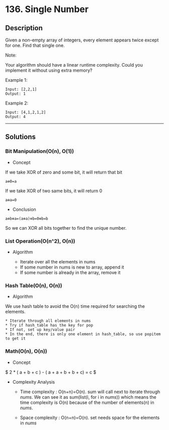 # 136. Single Number

## Description
Given a non-empty array of integers, every element appears twice except for one. Find that single one.

Note:

Your algorithm should have a linear runtime complexity. Could you implement it without using extra memory?

Example 1:
```
Input: [2,2,1]
Output: 1
```
Example 2:
```
Input: [4,1,2,1,2]
Output: 4
```

******
## Solutions
### Bit Manipulation(O(n), O(1))
* Concept

If we take XOR of zero and some bit, it will return that bit
```
a⊕0=a
```
If we take XOR of two same bits, it will return 0
```
a⊕a=0
```
* Conclusion
```
a⊕b⊕a=(a⊕a)⊕b=0⊕b=b
```
So we can XOR all bits together to find the unique number.

### List Operation(O(n^2), O(n))
* Algorithm

	* Iterate over all the elements in nums
	* If some number in nums is new to array, append it
	* If some number is already in the array, remove it

### Hash Table(O(n), O(n))
* Algorithm

We use hash table to avoid the O(n) time required for searching the elements.

	* Iterate through all elements in nums
	* Try if hash_table has the key for pop
	* If not, set up key/value pair
	* In the end, there is only one element in hash_table, so use popitem to get it

### Math(O(n), O(n))
* Concept

$ 2 * ( a + b + c ) - ( a + a + b + b + c) = c $

* Complexity Analysis

	* Time complexity : O(n+n)=O(n). sum will call next to iterate through *nums*. We can see it as sum(list(i, for i in *nums*)) which means the time complexity is O(n) because of the number of elements(n) in *nums*.

	* Space complexity : O(n+n)=O(n). set needs space for the elements in *nums*

